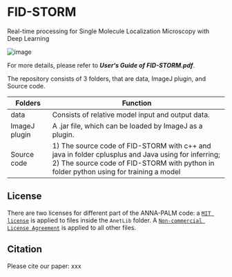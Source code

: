 # FID-STORM

Real-time processing for Single Molecule Localization Microscopy with Deep Learning

![image](https://user-images.githubusercontent.com/40757503/207221754-2cfdb50a-df23-474c-93dd-8fe1233a4fe7.png)


For more details, please refer to ***User‘s Guide of FID-STORM.pdf***.



The repository consists of 3 folders, that are data, ImageJ plugin, and Source code.

| Folders       | Function                                                     |
| ------------- | ------------------------------------------------------------ |
| data          | Consists of  relative model input and output data.           |
| ImageJ plugin | A .jar file, which can be loaded by ImageJ as a plugin.      |
| Source code   | 1) The source code of FID-STORM with c++ and java in folder cplusplus and Java using for inferring; <br>2) The source code of FID-STORM with python in folder python using for training a model |

## License

There are two licenses for different part of the ANNA-PALM code: a [`MIT license`](https://github.com/imodpasteur/ANNA-PALM/blob/master/AnetLib/LICENSE) is applied to files inside the `AnetLib` folder. A [`Non-commercial License Agreement`](https://github.com/imodpasteur/ANNA-PALM/blob/master/license.pdf) is applied to all other files.

## Citation

Please cite our paper: xxx
